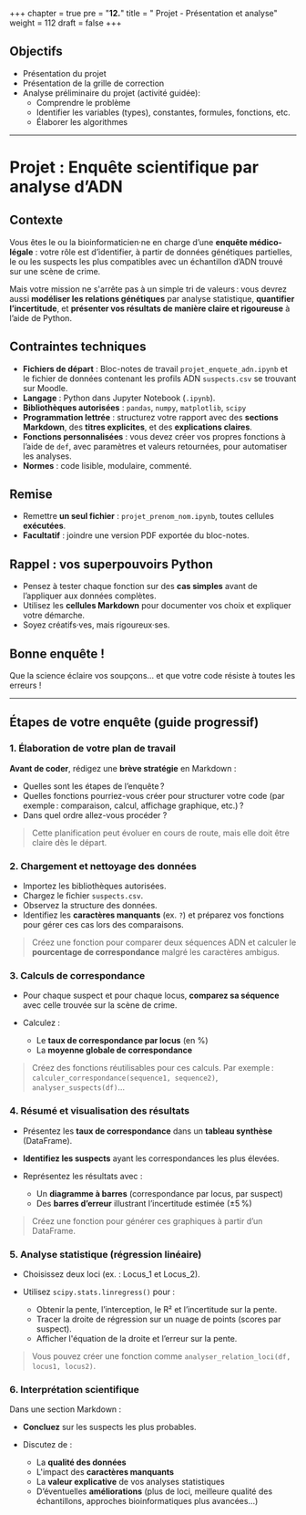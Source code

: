 +++
chapter = true
pre = "<b>12.</b>"
title = " Projet - Présentation et analyse"
weight = 112
draft = false
+++


## Objectifs

* Présentation du projet
* Présentation de la grille de correction
* Analyse préliminaire du projet (activité guidée):
	* Comprendre le problème
	* Identifier les variables (types), constantes, formules, fonctions, etc.
	* Élaborer les algorithmes

---

# Projet : Enquête scientifique par analyse d’ADN

## Contexte

Vous êtes le ou la bioinformaticien·ne en charge d’une **enquête médico-légale** : votre rôle est d’identifier, à partir de données génétiques partielles, le ou les suspects les plus compatibles avec un échantillon d’ADN trouvé sur une scène de crime.

Mais votre mission ne s'arrête pas à un simple tri de valeurs : vous devrez aussi **modéliser les relations génétiques** par analyse statistique, **quantifier l’incertitude**, et **présenter vos résultats de manière claire et rigoureuse** à l’aide de Python.


## Contraintes techniques

* **Fichiers de départ** : Bloc-notes de travail `projet_enquete_adn.ipynb` et le fichier de données contenant les profils ADN `suspects.csv` se trouvant sur Moodle.  
* **Langage** : Python dans Jupyter Notebook (`.ipynb`).  
* **Bibliothèques autorisées** : `pandas`, `numpy`, `matplotlib`, `scipy`  
* **Programmation lettrée** : structurez votre rapport avec des **sections Markdown**, des **titres explicites**, et des **explications claires**.  
* **Fonctions personnalisées** : vous devez créer vos propres fonctions à l’aide de `def`, avec paramètres et valeurs retournées, pour automatiser les analyses.  
* **Normes** : code lisible, modulaire, commenté.


## Remise

* Remettre **un seul fichier** : `projet_prenom_nom.ipynb`, toutes cellules **exécutées**.
* **Facultatif** : joindre une version PDF exportée du bloc-notes.


## Rappel : vos superpouvoirs Python

* Pensez à tester chaque fonction sur des **cas simples** avant de l’appliquer aux données complètes.
* Utilisez les **cellules Markdown** pour documenter vos choix et expliquer votre démarche.
* Soyez créatifs·ves, mais rigoureux·ses.


## Bonne enquête !

Que la science éclaire vos soupçons… et que votre code résiste à toutes les erreurs !

---

## Étapes de votre enquête (guide progressif)

### 1. Élaboration de votre plan de travail

**Avant de coder**, rédigez une **brève stratégie** en Markdown :

* Quelles sont les étapes de l’enquête ?
* Quelles fonctions pourriez-vous créer pour structurer votre code (par exemple : comparaison, calcul, affichage graphique, etc.) ?
* Dans quel ordre allez-vous procéder ?

> Cette planification peut évoluer en cours de route, mais elle doit être claire dès le départ.


### 2. Chargement et nettoyage des données

* Importez les bibliothèques autorisées.
* Chargez le fichier `suspects.csv`.
* Observez la structure des données.
* Identifiez les **caractères manquants** (ex. `?`) et préparez vos fonctions pour gérer ces cas lors des comparaisons.

> Créez une fonction pour comparer deux séquences ADN et calculer le **pourcentage de correspondance** malgré les caractères ambigus.


### 3. Calculs de correspondance

* Pour chaque suspect et pour chaque locus, **comparez sa séquence** avec celle trouvée sur la scène de crime.
* Calculez :

  * Le **taux de correspondance par locus** (en %)
  * La **moyenne globale de correspondance**

> Créez des fonctions réutilisables pour ces calculs. Par exemple : `calculer_correspondance(sequence1, sequence2)`, `analyser_suspects(df)`…


### 4. Résumé et visualisation des résultats

* Présentez les **taux de correspondance** dans un **tableau synthèse** (DataFrame).
* **Identifiez les suspects** ayant les correspondances les plus élevées.
* Représentez les résultats avec :

  * Un **diagramme à barres** (correspondance par locus, par suspect)
  * Des **barres d’erreur** illustrant l’incertitude estimée (±5 %)

> Créez une fonction pour générer ces graphiques à partir d’un DataFrame.


### 5. Analyse statistique (régression linéaire)

* Choisissez deux loci (ex. : Locus_1 et Locus_2).
* Utilisez `scipy.stats.linregress()` pour :

  * Obtenir la pente, l’interception, le R² et l’incertitude sur la pente.
  * Tracer la droite de régression sur un nuage de points (scores par suspect).
  * Afficher l'équation de la droite et l’erreur sur la pente.

> Vous pouvez créer une fonction comme `analyser_relation_loci(df, locus1, locus2)`.


### 6. Interprétation scientifique

Dans une section Markdown :

* **Concluez** sur les suspects les plus probables.
* Discutez de :

  * La **qualité des données**
  * L'impact des **caractères manquants**
  * La **valeur explicative** de vos analyses statistiques
  * D’éventuelles **améliorations** (plus de loci, meilleure qualité des échantillons, approches bioinformatiques plus avancées…)


<!--

==================

# Enquête scientifique par analyse d’ADN

## Contexte

Une scène de crime a été découverte dans un laboratoire. Des échantillons biologiques (contenant de l’ADN partiel) ont été récupérés sur place, mais les séquences sont **incomplètes ou partiellement contaminées**.

Les enquêteurs ont recueilli l’ADN de 4 suspects. L’équipe médico-légale a analysé **trois loci distincts** (zones de l’ADN) pour chaque individu. Vous avez été mandaté pour **identifier le ou les suspects les plus susceptibles de correspondre à l’échantillon retrouvé**.

Mais l’enquête ne s’arrête pas là : afin de renforcer l’analyse, vous devez également **évaluer la cohérence des correspondances entre loci** grâce à des **méthodes statistiques (régression linéaire)** et tenir compte de **l’incertitude biologique dans les séquences.**


## Tâche attendue

Votre mission, à supposer que vous l'acceptiez 😬, consiste à analyser des données scientifiques à l’aide de **Python**, afin d’en extraire des résultats fiables, illustrés par des graphiques clairs et rigoureux.

Comme toujours, si vous ou l’un de vos collègues échouez dans cette tâche ou générez des erreurs d’exécution, l’enseignante niera toute responsabilité 😉.
Ce bloc-notes pourrait bien s’autodétruire en cas de fautes de syntaxe critiques.

Bonne chance... et que la science soit avec vous ! 😉

Dans votre **rapport scientifique interactif** vous devrez:

### 1. Nettoyer, analyser et structurer les données ADN

* Comparer les séquences des suspects à celles de la scène de crime malgré les caractères manquants (`?`).
* Calculer les pourcentages de correspondance pour chaque locus et la moyenne globale.

### 2. Présenter vos résultats

* Générer un tableau synthèse des taux de correspondance.
* Identifier le ou les suspects les plus proches du profil génétique.

### 3. Représenter les données avec des graphiques clairs

* Créer un **diagramme à barres** montrant la correspondance pour chaque locus et chaque suspect.
* Ajouter des **barres d’erreur** illustrant une incertitude estimée (ex: ±5 %).

### 4. Utiliser la régression linéaire (scipy)

* Évaluer la relation entre les scores de deux loci (ex. : `Locus_1` vs `Locus_2`).
* Tracer la **droite de régression** avec l’équation et l’incertitude sur la pente.

### 5. Discuter de vos résultats

* Interprétez vos résultats avec rigueur.
* Distinguez les suspects potentiels, discutez les limites méthodologiques et biologiques.
* Proposez des pistes pour améliorer la précision de l’analyse.

## Bonus (facultatif)

Ajoutez une courte section **“Limites biologiques et bioinformatiques”** :

* Quelles erreurs pourraient exister dans un contexte réel ?
* Pourquoi la correspondance ADN n’est-elle pas une preuve absolue ?
-->